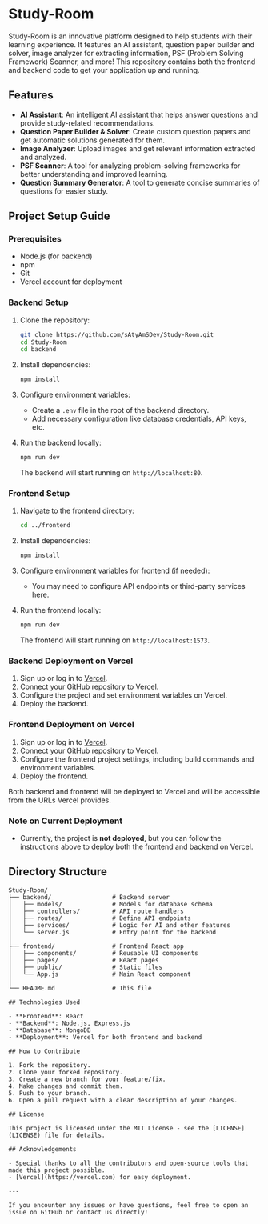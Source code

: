 # Study-Room

Study-Room is an innovative platform designed to help students with their learning experience. It features an AI assistant, question paper builder and solver, image analyzer for extracting information, PSF (Problem Solving Framework) Scanner, and more! This repository contains both the frontend and backend code to get your application up and running.

## Features

- **AI Assistant**: An intelligent AI assistant that helps answer questions and provide study-related recommendations.
- **Question Paper Builder & Solver**: Create custom question papers and get automatic solutions generated for them.
- **Image Analyzer**: Upload images and get relevant information extracted and analyzed.
- **PSF Scanner**: A tool for analyzing problem-solving frameworks for better understanding and improved learning.
- **Question Summary Generator**: A tool to generate concise summaries of questions for easier study.

## Project Setup Guide

### Prerequisites

- Node.js (for backend)
- npm 
- Git
- Vercel account for deployment

### Backend Setup

1. Clone the repository:
    ```bash
    git clone https://github.com/sAtyAmSDev/Study-Room.git
    cd Study-Room
    cd backend
    ```

2. Install dependencies:
    ```bash
    npm install
    ```

3. Configure environment variables:
    - Create a `.env` file in the root of the backend directory.
    - Add necessary configuration like database credentials, API keys, etc.

4. Run the backend locally:
    ```bash
    npm run dev
    ```
    The backend will start running on `http://localhost:80`.

### Frontend Setup

1. Navigate to the frontend directory:
    ```bash
    cd ../frontend
    ```

2. Install dependencies:
    ```bash
    npm install
    ```

3. Configure environment variables for frontend (if needed):
    - You may need to configure API endpoints or third-party services here.

4. Run the frontend locally:
    ```bash
    npm run dev
    ```
    The frontend will start running on `http://localhost:1573`.

### Backend Deployment on Vercel

1. Sign up or log in to [Vercel](https://vercel.com).
2. Connect your GitHub repository to Vercel.
3. Configure the project and set environment variables on Vercel.
4. Deploy the backend.

### Frontend Deployment on Vercel

1. Sign up or log in to [Vercel](https://vercel.com).
2. Connect your GitHub repository to Vercel.
3. Configure the frontend project settings, including build commands and environment variables.
4. Deploy the frontend.

Both backend and frontend will be deployed to Vercel and will be accessible from the URLs Vercel provides.

### Note on Current Deployment

- Currently, the project is **not deployed**, but you can follow the instructions above to deploy both the frontend and backend on Vercel.

## Directory Structure

```plaintext
Study-Room/
├── backend/                 # Backend server
│   ├── models/              # Models for database schema
│   ├── controllers/         # API route handlers
│   ├── routes/              # Define API endpoints
│   ├── services/            # Logic for AI and other features
│   └── server.js            # Entry point for the backend
│
├── frontend/                # Frontend React app
│   ├── components/          # Reusable UI components
│   ├── pages/               # React pages
│   ├── public/              # Static files
│   └── App.js               # Main React component
│
└── README.md                # This file

## Technologies Used

- **Frontend**: React
- **Backend**: Node.js, Express.js
- **Database**: MongoDB
- **Deployment**: Vercel for both frontend and backend

## How to Contribute

1. Fork the repository.
2. Clone your forked repository.
3. Create a new branch for your feature/fix.
4. Make changes and commit them.
5. Push to your branch.
6. Open a pull request with a clear description of your changes.

## License

This project is licensed under the MIT License - see the [LICENSE](LICENSE) file for details.

## Acknowledgements

- Special thanks to all the contributors and open-source tools that made this project possible.
- [Vercel](https://vercel.com) for easy deployment.

---

If you encounter any issues or have questions, feel free to open an issue on GitHub or contact us directly!

